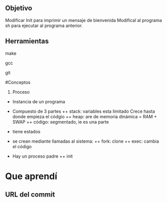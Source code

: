 ## Objetivo
Modificar Init para imprimir un mensaje de bienvenida
Modifical al programa sh para ejecutar al programa anterior.

## Herramientas

make 

gcc

git

#Conceptos

1) Proceso

+ Instancia de un programa
+ Compuesto de 3 partes
++ stack: variables esta limitado Crece hasta donde empieza el códgio
++ heap: are de memoria dinámica = RAM + SWAP
++ código: segmentado, ie es una parte

+ tiene estados
+ se crean mediante llamadas al sistema:
++ fork: clone
++ exec: cambia el código

+ Hay un proceso padre
++ init

# Que aprendí
## URL del commit
